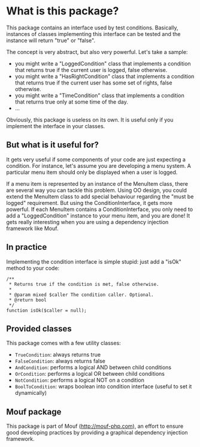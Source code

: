 What is this package?
=====================

This package contains an interface used by test conditions.
Basically, instances of classes implementing this interface can be tested and the instance will return "true" or "false".

The concept is very abstract, but also very powerful. Let's take a sample:
- you might write a "LoggedCondition" class that implements a condition that returns true if the current user is logged, false otherwise.
- you might write a "HasRightCondition" class that implements a condition that returns true if the current user has some set of rights, false otherwise.
- you might write a "TimeCondition" class that implements a condition that returns true only at some time of the day.
- ...

Obviously, this package is useless on its own. It is useful only if you implement the interface in your classes.

But what is it useful for?
--------------------------

It gets very useful if some components of your code are just expecting a condition. For instance, let's assume you are
developing a menu system. A particular menu item should only be displayed when a user is logged.

If a menu item is represented by an instance of the MenuItem class, there are several way you can tackle this problem.
Using OO design, you could extend the MenuItem class to add special behaviour regarding the "must be logged" requirement. 
But using the ConditionInterface, it gets more powerful. If each MenuItem contains a ConditionInterface, you only need
to add a "LoggedCondition" instance to your menu item, and you are done!
It gets really interesting when you are using a dependency injection framework like Mouf.

In practice
-----------

Implementing the condition interface is simple stupid: just add a "isOk" method to your code:

	/**
	 * Returns true if the condition is met, false otherwise.
	 *
	 * @param mixed $caller The condition caller. Optional.
	 * @return bool
	 */
	function isOk($caller = null);

Provided classes
----------------

This package comes with a few utility classes:

- `TrueCondition`: always returns true
- `FalseCondition`: always returns false
- `AndCondition`: performs a logical AND between child conditions
- `OrCondition`: performs a logical OR between child conditions
- `NotCondition`: performs a logical NOT on a condition
- `BoolToCondition`: wraps boolean into condition interface (useful to set it dynamically)


Mouf package
------------

This package is part of Mouf (http://mouf-php.com), an effort to ensure good developing practices by providing a graphical dependency injection framework.
